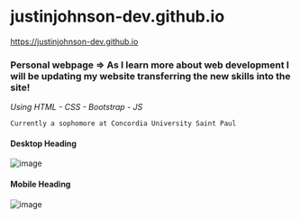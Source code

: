 # justinjohnson-dev.github.io

https://justinjohnson-dev.github.io

### Personal webpage => As I learn more about web development I will be updating my website transferring the new skills into the site!

*Using HTML - CSS - Bootstrap - JS*

```
Currently a sophomore at Concordia University Saint Paul
```
#### Desktop Heading
![image](https://user-images.githubusercontent.com/23105078/56706437-9928c380-66da-11e9-9f4e-8eaf44635cd7.png)

#### Mobile Heading
![image](https://user-images.githubusercontent.com/23105078/56706490-c83f3500-66da-11e9-8b99-5697b9b5c09e.png)
